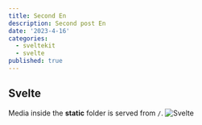 ```yaml
---
title: Second En
description: Second post En
date: '2023-4-16'
categories:
  - sveltekit
  - svelte
published: true
---
```


## Svelte

Media inside the **static** folder is served from `/`.
![Svelte](/favicon.png)
